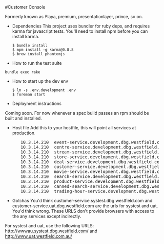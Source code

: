#Customer Console

Formerly known as Playa, premium, presentationlayer, prince, so on.

* Dependencies
This project uses bundler for ruby deps, and requires karma for javascript tests. You'll need to install npm before you can install karma.

      $ bundle install
      $ npm install -g karma@0.8.8
      $ brew install phantomjs

* How to run the test suite

`bundle exec rake`

* How to start up the dev env

      $ ln -s .env.development .env
      $ foreman start

* Deployment instructions

Coming soon. For now whenever a spec build passes an rpm should be built and installed.

* Host file
Add this to your hostfile, this will point all services at production.
<pre>
      10.3.14.210  event-service.development.dbg.westfield.com
      10.3.14.210  centre-service.development.dbg.westfield.com
      10.3.14.210  stream-service.development.dbg.westfield.com
      10.3.14.210  store-service.development.dbg.westfield.com
      10.3.14.210  deal-service.development.dbg.westfield.com
      10.3.14.210  customer-service.development.dbg.westfield.com
      10.3.14.210  movie-service.development.dbg.westfield.com
      10.3.14.210  search-service.development.dbg.westfield.com
      10.3.14.210  product-service.development.dbg.westfield.com
      10.3.14.210  canned-search-service.development.dbg.westfield.com
      10.3.14.210  trading-hour-service.development.dbg.westfield.com
</pre>

* Gotchas
You'd think customer-service.systest.dbg.westfield.com and customer-service.uat.dbg.westfield.com are the urls for systest and uat.
You'd think wrong. These URLS don't provide browsers with access to the any services except indirectly.

For systest and uat, use the following URLS:
http://wwwau.systest.dbg.westfield.com/
and
http://www.uat.westfield.com.au/
